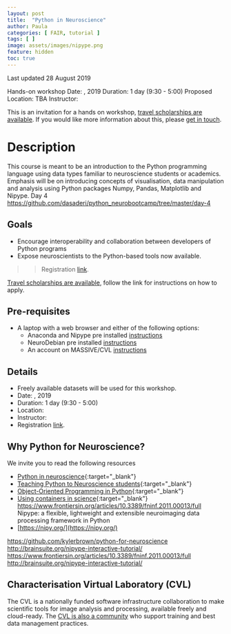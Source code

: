 ```yaml
---
layout: post
title:  "Python in Neuroscience"
author: Paula
categories: [ FAIR, tutorial ]
tags: [ ]
image: assets/images/nipype.png
feature: hidden
toc: true
---
```


Last updated 28 August 2019

Hands-on workshop
Date: , 2019
Duration: 1 day (9:30 - 5:00)
Proposed Location: TBA
Instructor:

This is an invitation for a hands on workshop, [travel scholarships are available](https://characterisation-virtual-laboratory.github.io/CVL_Community/scholarships/). If you would like more information about this, please [get in touch](mailto:p.martinez@uq.edu.au).

# Description

This course is meant to be an introduction to the Python programming language using data types familiar to neuroscience students or academics. Emphasis will be on introducing concepts of visualisation, data manipulation and analysis using Python packages Numpy, Pandas, Matplotlib and Nipype.
Day 4 https://github.com/dasaderi/python_neurobootcamp/tree/master/day-4

## Goals
- Encourage interoperability and collaboration between developers of Python programs
- Expose neuroscientists to the Python-based tools now available.

>> Registration [link](https://www.eventbrite.com.au/o/20185254580).

[Travel scholarships are available](https://characterisation-virtual-laboratory.github.io/CVL_Community/scholarships/), follow the link for instructions on how to apply.

## Pre-requisites
* A laptop with a web browser and either of the following options:
  * Anaconda and Nipype pre installed [instructions](http://miykael.github.io/nipype-beginner-s-guide/installation.html)
  * NeuroDebian pre installed [instructions](http://miykael.github.io/nipype-beginner-s-guide/installation.html)
  * An account on MASSIVE/CVL [instructions]()

## Details

* Freely available datasets will be used for this workshop.
* Date: , 2019
* Duration: 1 day (9:30 - 5:00)
* Location:
* Instructor:
* Registration [link]().

## Why Python for Neuroscience?

We invite you to read the following resources

* [Python in neuroscience](https://www.ncbi.nlm.nih.gov/pmc/articles/PMC4396193/){:target="_blank"}
* [Teaching Python to Neuroscience students](https://laderast.github.io/2018/01/17/what-we-learned-teaching-python-to-neuroscience-students/){:target="_blank"}
* [Object-Oriented Programming in Python](https://www.py4e.com/lessons/Objects){:target="_blank"}
* [Using containers in science](https://neurohackweek.github.io/docker-for-scientists/){:target="_blank"}
https://www.frontiersin.org/articles/10.3389/fninf.2011.00013/full
Nipype: a flexible, lightweight and extensible neuroimaging data processing framework in Python
* [https://nipy.org/](https://nipy.org/)

https://github.com/kylerbrown/python-for-neuroscience
http://brainsuite.org/nipype-interactive-tutorial/
https://www.frontiersin.org/articles/10.3389/fninf.2011.00013/full
http://brainsuite.org/nipype-interactive-tutorial/



## Characterisation Virtual Laboratory (CVL)

The CVL is a nationally funded software infrastructure collaboration
to make scientific tools for image analysis and processing, available freely
and cloud-ready. The [CVL is also a community](https://characterisation-virtual-laboratory.github.io/CVL_Community/about) who support training
and best data management practices.
